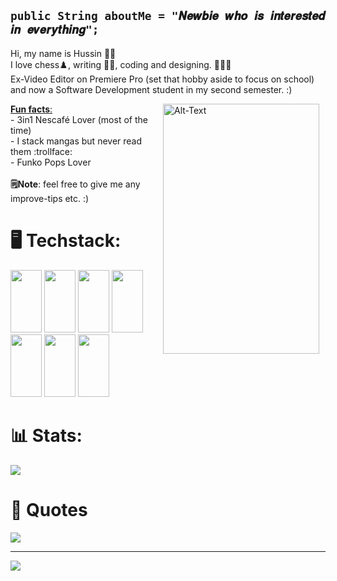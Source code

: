 ## ``` public String aboutMe = "𝑵𝒆𝒘𝒃𝒊𝒆 𝒘𝒉𝒐 𝒊𝒔 𝒊𝒏𝒕𝒆𝒓𝒆𝒔𝒕𝒆𝒅 𝒊𝒏 𝒆𝒗𝒆𝒓𝒚𝒕𝒉𝒊𝒏𝒈"; ```
Hi, my name is Hussin 👋🏼 <br/>I love chess♟️, writing ✍🏻, coding and designing. 👨🏻‍💻 <br/>Ex-Video Editor on Premiere Pro (set that hobby aside to focus on school) and now a Software Development student in my second semester. :)
<br/>
<p>
  <img src="https://github.com/user-attachments/assets/4784e496-96f1-4c90-b174-860a13a62454" width="250" height="400" alt="Alt-Text" width="150" align="right" style="margin-right: 10px;">
</p>

<ins> **Fun facts**: </ins> <br/>  - 3in1 Nescafé Lover (most of the time)<br/>   - I stack mangas but never read them :trollface: <br/> - Funko Pops Lover <br/>
<br/>
**🗒️Note**: feel free to give me any improve-tips etc. :) 

# 🖥️ Techstack:
<img src="https://cdn.jsdelivr.net/gh/devicons/devicon@latest/icons/java/java-original.svg" width="50" height="100"/> <img src="https://cdn.jsdelivr.net/gh/devicons/devicon@latest/icons/html5/html5-original.svg" width="50" height="100" />
<img src="https://cdn.jsdelivr.net/gh/devicons/devicon@latest/icons/css3/css3-original.svg" width="50" height="100" />
<img src="https://cdn.jsdelivr.net/gh/devicons/devicon@latest/icons/javascript/javascript-original.svg" width="50" height="100" /> 
<img src="https://cdn.jsdelivr.net/gh/devicons/devicon@latest/icons/bootstrap/bootstrap-original.svg" width="50" height="100" /> 
<img src="https://cdn.jsdelivr.net/gh/devicons/devicon@latest/icons/azuresqldatabase/azuresqldatabase-original.svg" width="50" height="100" /> 
<img src="https://cdn.jsdelivr.net/gh/devicons/devicon@latest/icons/vscode/vscode-original.svg" width="50" height="100" />
    
# 📊 Stats:
![](https://github-readme-stats.vercel.app/api?username=gntx16&theme=nightowl&hide_border=false&include_all_commits=false&count_private=false)
<br/>

# 🌊 Quotes
![](https://quotes-github-readme.vercel.app/api?type=horizontal&theme=radical)

---
[![](https://visitcount.itsvg.in/api?id=gntx16&icon=0&color=0)](https://visitcount.itsvg.in)
